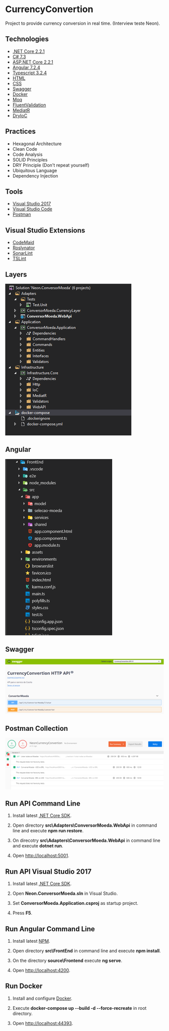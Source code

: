 # CurrencyConvertion

Project to provide currency conversion in real time. (Interview teste Neon).

## Technologies

* [.NET Core 2.2.1](https://dotnet.microsoft.com/download)
* [C# 7.3](https://docs.microsoft.com/en-us/dotnet/csharp)
* [ASP.NET Core 2.2.1](https://docs.microsoft.com/en-us/aspnet/core)
* [Angular 7.2.4](https://angular.io/docs)
* [Typescript 3.2.4](https://www.typescriptlang.org/docs/home.html)
* [HTML](https://www.w3schools.com/html)
* [CSS](https://www.w3schools.com/css)
* [Swagger](https://swagger.io)
* [Docker](https://docs.docker.com)
* [Moq](https://github.com/Moq/moq4/wiki/Quickstart)
* [FluentValidation](https://fluentvalidation.net/)
* [MediatR](https://github.com/jbogard/MediatR)
* [DryIoC](https://github.com/dadhi/DryIoc)

## Practices

* Hexagonal Architecture
* Clean Code
* Code Analysis
* SOLID Principles
* DRY Principle (Don't repeat yourself)
* Ubiquitous Language
* Dependency Injection

## Tools

* [Visual Studio 2017](https://visualstudio.microsoft.com/vs)
* [Visual Studio Code](https://code.visualstudio.com)
* [Postman](https://www.getpostman.com)

## Visual Studio Extensions

* [CodeMaid](https://marketplace.visualstudio.com/items?itemName=SteveCadwallader.CodeMaid)
* [Roslynator](https://marketplace.visualstudio.com/items?itemName=josefpihrt.Roslynator2017)
* [SonarLint](https://marketplace.visualstudio.com/items?itemName=SonarSource.SonarLintforVisualStudio2017)
* [TSLint](https://marketplace.visualstudio.com/items?itemName=vladeck.TSLint)


## Layers

![Screenshot](documentos/Arquitetura_Hexagonal.PNG)

## Angular

![Screenshot](documentos/Angular.PNG)

## Swagger

![Screenshot](documentos/Swagger.Service.PNG)

## Postman Collection

![Screenshot](documentos/PostmanCollectionResult.PNG)

## Run API Command Line

1. Install latest [.NET Core SDK](https://aka.ms/dotnet-download).

2. Open directory **src\Adapters\ConversorMoeda.WebApi** in command line and execute **npm run restore**.

3. On direcotry **src\Adapters\ConversorMoeda.WebApi** in command line and execute **dotnet run**.

4. Open <http://localhost:5001>.

## Run API Visual Studio 2017

1. Install latest [.NET Core SDK](https://aka.ms/dotnet-download).

3. Open **Neon.ConversorMoeda.sln** in Visual Studio.

4. Set **ConversorMoeda.Application.csproj** as startup project.

5. Press **F5**.

## Run Angular Command Line

1. Install latest [NPM](https://www.npmjs.com/get-npm).

2. Open directory **src\FrontEnd** in command line and execute **npm install**.

3. On the directory **source\Frontend** execute **ng serve**.

4. Open <http://localhost:4200>.


## Run Docker

1. Install and configure [Docker](https://www.docker.com/get-started).

2. Execute **docker-compose up --build -d --force-recreate** in root directory.

3. Open <http://localhost:44393>.
